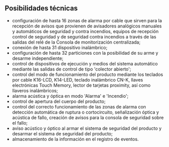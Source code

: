 ## Posibilidades técnicas

* configuración de hasta 16 zonas de alarma por cable que sirven para la recepción de avisos que provienen de avisadores analógicos manuales y automáticos de seguridad y contra incendios, equipos de recepción control de seguridad y de seguridad contra incendios a través de las salidas del relé de la Consola de monitorización centralizada;
* conexión de hasta 31 dispositivo inalámbrico;
* configuración de hasta 32 particiones con la posibilidad de su arme y desarme independiente;
* control de dispositivos de ejecución y medios del sistema automático mediante las salidas de control de tipo 'colector abierto';
* control del modo de funcionamiento del producto mediante los teclados por cable K16-LCD, K14-LED, teclado inalámbrico CN-K, llaves electrónicas Touch Memory, lector de tarjetas proximity, así como llaveros inalámbricos;
* alarma acústica y óptica en modo 'Alarma' e 'Incendio';
* control de apertura del cuerpo del producto;
* control del correcto funcionamiento de las zonas de alarma con detección automática de ruptura o cortocircuito, señalización óptica y acústica de fallo, creación de avisos para la consola de seguridad sobre el fallo;
* aviso acústico y óptico al armar el sistema de seguridad del producto y desarmar el sistema de seguridad del producto;
* almacenamiento de la información en el registro de eventos.
